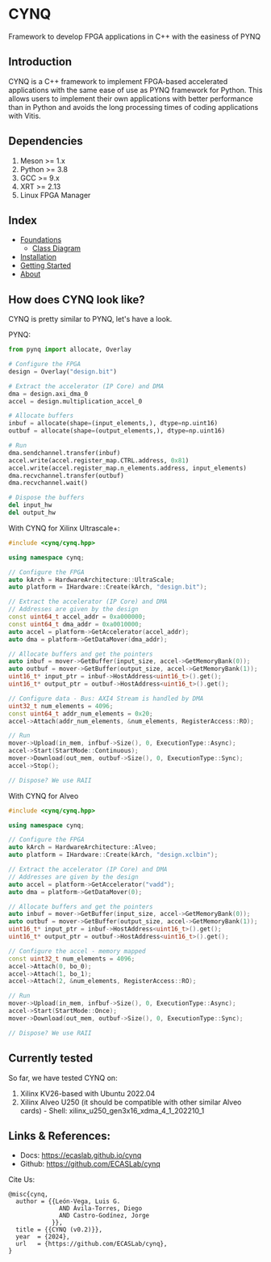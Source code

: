 # CYNQ

Framework to develop FPGA applications in C++ with the easiness of PYNQ

## Introduction

CYNQ is a C++ framework to implement FPGA-based accelerated applications with the same ease of use as PYNQ framework for Python. This allows users to implement their own applications with better performance than in Python and avoids the long processing times of coding applications with Vitis.

## Dependencies

1. Meson >= 1.x
2. Python >= 3.8
3. GCC >= 9.x
4. XRT >= 2.13
5. Linux FPGA Manager

## Index

* [Foundations](docs/Foundations.md)
  * [Class Diagram](docs/ClassDiagram.md)
* [Installation](docs/Installation.md)
* [Getting Started](docs/GettingStarted.md)
* [About](docs/About.md)

## How does CYNQ look like?

CYNQ is pretty similar to PYNQ, let's have a look.

PYNQ:

```python
from pynq import allocate, Overlay

# Configure the FPGA
design = Overlay("design.bit")

# Extract the accelerator (IP Core) and DMA
dma = design.axi_dma_0
accel = design.multiplication_accel_0

# Allocate buffers
inbuf = allocate(shape=(input_elements,), dtype=np.uint16)
outbuf = allocate(shape=(output_elements,), dtype=np.uint16)

# Run
dma.sendchannel.transfer(inbuf)
accel.write(accel.register_map.CTRL.address, 0x81)
accel.write(accel.register_map.n_elements.address, input_elements)
dma.recvchannel.transfer(outbuf)
dma.recvchannel.wait()

# Dispose the buffers
del input_hw
del output_hw
```

With CYNQ for Xilinx Ultrascale+:

```c++
#include <cynq/cynq.hpp>

using namespace cynq;

// Configure the FPGA
auto kArch = HardwareArchitecture::UltraScale;
auto platform = IHardware::Create(kArch, "design.bit");

// Extract the accelerator (IP Core) and DMA
// Addresses are given by the design
const uint64_t accel_addr = 0xa000000;
const uint64_t dma_addr = 0xa0010000;
auto accel = platform->GetAccelerator(accel_addr);
auto dma = platform->GetDataMover(dma_addr);

// Allocate buffers and get the pointers
auto inbuf = mover->GetBuffer(input_size, accel->GetMemoryBank(0));
auto outbuf = mover->GetBuffer(output_size, accel->GetMemoryBank(1));
uint16_t* input_ptr = inbuf->HostAddress<uint16_t>().get();
uint16_t* output_ptr = outbuf->HostAddress<uint16_t>().get();

// Configure data - Bus: AXI4 Stream is handled by DMA
uint32_t num_elements = 4096;
const uint64_t addr_num_elements = 0x20;
accel->Attach(addr_num_elements, &num_elements, RegisterAccess::RO);

// Run
mover->Upload(in_mem, infbuf->Size(), 0, ExecutionType::Async);
accel->Start(StartMode::Continuous);
mover->Download(out_mem, outbuf->Size(), 0, ExecutionType::Sync);
accel->Stop();

// Dispose? We use RAII
```

With CYNQ for Alveo

```c++
#include <cynq/cynq.hpp>

using namespace cynq;

// Configure the FPGA
auto kArch = HardwareArchitecture::Alveo;
auto platform = IHardware::Create(kArch, "design.xclbin");

// Extract the accelerator (IP Core) and DMA
// Addresses are given by the design
auto accel = platform->GetAccelerator("vadd");
auto dma = platform->GetDataMover(0);

// Allocate buffers and get the pointers
auto inbuf = mover->GetBuffer(input_size, accel->GetMemoryBank(0));
auto outbuf = mover->GetBuffer(output_size, accel->GetMemoryBank(1));
uint16_t* input_ptr = inbuf->HostAddress<uint16_t>().get();
uint16_t* output_ptr = outbuf->HostAddress<uint16_t>().get();

// Configure the accel - memory mapped
const uint32_t num_elements = 4096;
accel->Attach(0, bo_0);
accel->Attach(1, bo_1);
accel->Attach(2, &num_elements, RegisterAccess::RO);

// Run
mover->Upload(in_mem, infbuf->Size(), 0, ExecutionType::Async);
accel->Start(StartMode::Once);
mover->Download(out_mem, outbuf->Size(), 0, ExecutionType::Sync);

// Dispose? We use RAII
```

## Currently tested

So far, we have tested CYNQ on:

1. Xilinx KV26-based with Ubuntu 2022.04
2. Xilinx Alveo U250 (it should be compatible with other similar Alveo cards) - Shell: xilinx_u250_gen3x16_xdma_4_1_202210_1

## Links & References:

* Docs: https://ecaslab.github.io/cynq
* Github: https://github.com/ECASLab/cynq

Cite Us:

```
@misc{cynq,
  author = {{León-Vega, Luis G.
              AND Ávila-Torres, Diego
              AND Castro-Godínez, Jorge
            }},
  title = {{CYNQ (v0.2)}},
  year  = {2024},
  url   = {https://github.com/ECASLab/cynq},
} 
```

